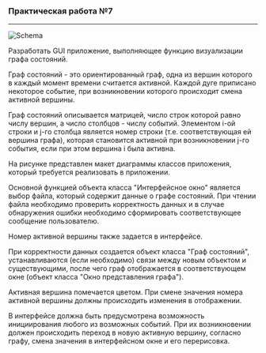 ### Практическая работа №7
---

![Schema](https://user-images.githubusercontent.com/43219252/127754085-ee744d5c-2221-4bab-9e60-8e358df64d0c.PNG)

Разработать GUI приложение, выполняющее функцию визуализации графа состояний. 
	
Граф состояний - это ориентированный граф, одна из вершин которого в каждый момент времени считается активной. Каждой дуге приписано некоторое событие, при возникновении которого происходит смена активной вершины.

Граф состояний описывается матрицей, число строк которой равно числу вершин, а число столбцов - числу событий. Элементом i-ой строки и j-го столбца является номер строки (т.е. соответствующая ей вершина графа), которая становится активной при возникновении j-го события, если при этом вершина i была активна.
	
На рисунке представлен макет диаграммы классов приложения, который требуется реализовать в приложении.
	
Основной функцией объекта класса "Интерфейсное окно" является выбор файла, который содержит данные о графе состояний. При чтении файла необходимо проверить корректность данных и в случае обнаружения ошибки необходимо сформировать соответствующее сообщение пользователю.
	
Номер активной вершины также задается в интерфейсе.
	
При корректности данных создается объект класса "Граф состояний", устанавливаются (если необходимо) связи между новым объектом и существующими, после чего граф отображается в соответствующем окне (объект класса "Окно представления графа").

Активная вершина помечается цветом. При смене значения номера активной вершины должны происходить изменения в отображении.
	
В интерфейсе должна быть предусмотрена возможность инициирования любого из возможных событий. При их возникновении должен происходить переход в новую активную вершину, согласно графу, смена значения в интерфейсном окне и его перерисовка.
